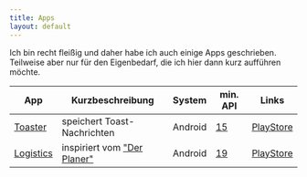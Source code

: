 ```yaml
---
title: Apps
layout: default
---
```

Ich bin recht fleißig und daher habe ich auch einige Apps geschrieben. Teilweise aber nur für den Eigenbedarf, die ich hier dann kurz aufführen möchte.

| App | Kurzbeschreibung | System | min. API | Links |
|----|---------------|-------|-------|-----|
|[Toaster](toaster)|speichert Toast-Nachrichten|Android|[15](http://developer.android.com/about/versions/android-4.0.3.html)|[PlayStore](https://play.google.com/store/apps/details?id=org.mars3142.android.toaster)|
|[Logistics](logistics)|inspiriert vom ["Der Planer"](http://de.wikipedia.org/wiki/Der_Planer)|Android|[19](https://developer.android.com/about/versions/android-4.4.html)|[PlayStore](https://play.google.com/store/apps/details?id=org.mars3142.game.logistics)|
